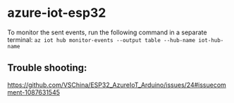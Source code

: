 # azure-iot-esp32

To monitor the sent events, run the following command in a separate terminal:
`az iot hub monitor-events --output table --hub-name iot-hub-name`


## Trouble shooting:

https://github.com/VSChina/ESP32_AzureIoT_Arduino/issues/24#issuecomment-1087631545